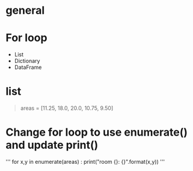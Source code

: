 # general
# For loop
* List
* Dictionary
* DataFrame

# list
> areas = [11.25, 18.0, 20.0, 10.75, 9.50]

# Change for loop to use enumerate() and update print()
'''
for x,y in enumerate(areas) :
  print("room {}: {}".format(x,y))
'''

